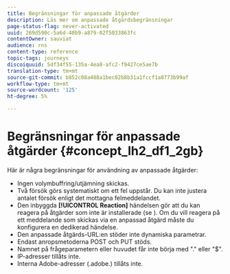 ```yaml
---
title: Begränsningar för anpassade åtgärder
description: Läs mer om anpassade åtgärdsbegränsningar
page-status-flag: never-activated
uuid: 269d590c-5a6d-40b9-a879-02f5033863fc
contentOwner: sauviat
audience: rns
content-type: reference
topic-tags: journeys
discoiquuid: 5df34f55-135a-4ea8-afc2-f9427ce5ae7b
translation-type: tm+mt
source-git-commit: b852c08a488a1bec02b8b31a1fccf1a8773b99af
workflow-type: tm+mt
source-wordcount: '125'
ht-degree: 5%

---
```



# Begränsningar för anpassade åtgärder {#concept_lh2_df1_2gb}

Här är några begränsningar för användning av anpassade åtgärder:

* Ingen volymbuffring/utjämning skickas.
* Två försök görs systematiskt om ett fel uppstår. Du kan inte justera antalet försök enligt det mottagna felmeddelandet.
* Den inbyggda **[!UICONTROL Reaction]** händelsen gör att du kan reagera på åtgärder som inte är installerade (se [](../building-journeys/reaction-events.md)). Om du vill reagera på ett meddelande som skickas via en anpassad åtgärd måste du konfigurera en dedikerad händelse.
* Den anpassade åtgärds-URL:en stöder inte dynamiska parametrar.
* Endast anropsmetoderna POST och PUT stöds.
* Namnet på frågeparametern eller huvudet får inte börja med &quot;.&quot; eller &quot;$&quot;.
* IP-adresser tillåts inte.
* Interna Adobe-adresser (.adobe.) tillåts inte.
